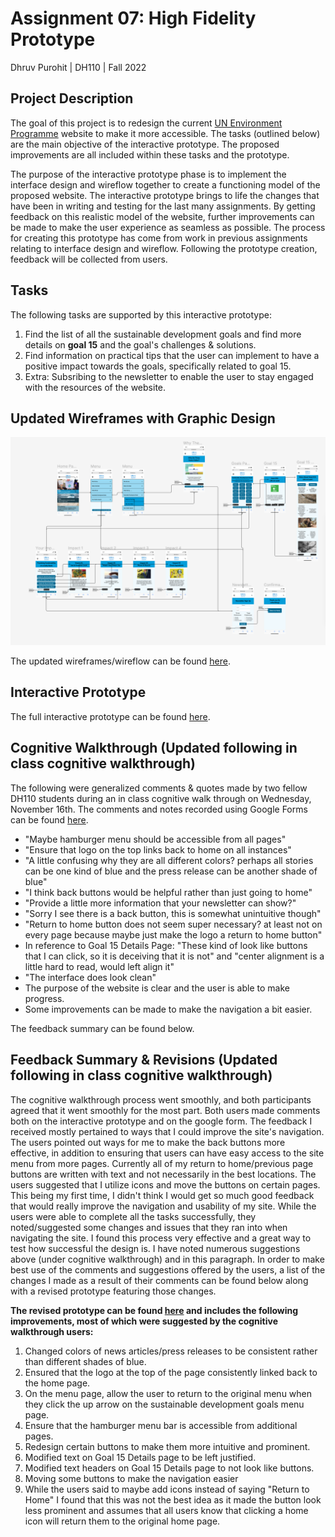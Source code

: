 # Assignment 07: High Fidelity Prototype

Dhruv Purohit | DH110 | Fall 2022

## Project Description
The goal of this project is to redesign the current [UN Environment Programme](https://www.unep.org) website to make it more accessible. The tasks (outlined below) are the main objective of the interactive prototype. The proposed improvements are all included within these tasks and the prototype. 

The purpose of the interactive prototype phase is to implement the interface design and wireflow together to create a functioning model of the proposed website. The interactive prototype brings to life the changes that have been in writing and testing for the last many assignments. By getting feedback on this realistic model of the website, further improvements can be made to make the user experience as seamless as possible. The process for creating this prototype has come from work in previous assignments relating to interface design and wireflow. Following the prototype creation, feedback will be collected from users.

## Tasks
The following tasks are supported by this interactive prototype: 
1. Find the list of all the sustainable development goals and find more details on **goal 15** and the goal's challenges & solutions.
2. Find information on practical tips that the user can implement to have a positive impact towards the goals, specifically related to goal 15.
3. Extra: Subsribing to the newsletter to enable the user to stay engaged with the resources of the website. 

## Updated Wireframes with Graphic Design

<p align="center">
  <img src="flow4.png" alt="Flow"/>
</p>

The updated wireframes/wireflow can be found [here](https://www.figma.com/file/70jzqqbnqGPVP5KZgTsiL1/Updated-Flow?node-id=0%3A1&t=hHNvR5jRHP892VcB-1).

## Interactive Prototype

The full interactive prototype can be found [here](https://www.figma.com/proto/8pJf6XjZfpIPxfYtA0DmpO/High-Fidelity?page-id=0%3A1&node-id=1%3A101&viewport=563%2C644%2C0.25&scaling=min-zoom&starting-point-node-id=1%3A101).

## Cognitive Walkthrough (Updated following in class cognitive walkthrough)

The following were generalized comments & quotes made by two fellow DH110 students during an in class cognitive walk through on Wednesday, November 16th.
The comments and notes recorded using Google Forms can be found [here](https://docs.google.com/document/d/1Kxph_524VaKWZBmiZiLl0LsLY00k5Ua1Gwj5ecwKFnw/edit).

* "Maybe hamburger menu should be accessible from all pages"
* "Ensure that logo on the top links back to home on all instances"
* "A little confusing why they are all different colors? perhaps all stories can be one kind of blue and the press release can be another shade of blue"
* "I think back buttons would be helpful rather than just going to home"
* "Provide a little more information that your newsletter can show?"
* "Sorry I see there is a back button, this is somewhat unintuitive though"
* "Return to home button does not seem super necessary? at least not on every page because maybe just make the logo a return to home button"
* In reference to Goal 15 Details Page: "These kind of look like buttons that I can click, so it is deceiving that it is not" and "center alignment is a little hard to read, would left align it"
* "The interface does look clean"
* The purpose of the website is clear and the user is able to make progress.
* Some improvements can be made to make the navigation a bit easier.

The feedback summary can be found below.

## Feedback Summary & Revisions (Updated following in class cognitive walkthrough)

The cognitive walkthrough process went smoothly, and both participants agreed that it went smoothly for the most part. Both users made comments both on the interactive prototype and on the google form. The feedback I received mostly pertained to ways that I could improve the site's navigation. The users pointed out ways for me to make the back buttons more effective, in addition to ensuring that users can have easy access to the site menu from more pages. Currently all of my return to home/previous page buttons are written with text and not necessarily in the best locations. The users suggested that I utilize icons and move the buttons on certain pages. This being my first time, I didn't think I would get so much good feedback that would really improve the navigation and usability of my site. While the users were able to complete all the tasks successfully, they noted/suggested some changes and issues that they ran into when navigating the site. I found this process very effective and a great way to test how successful the design is. I have noted numerous suggestions above (under cognitive walkthrough) and in this paragraph. In order to make best use of the comments and suggestions offered by the users, a list of the changes I made as a result of their comments can be found below along with a revised prototype featuring those changes. 

**The revised prototype can be found [here](https://www.figma.com/proto/Clu9FojG6FHp8pglP3ZQbl/High-Fidelity-(V2)?page-id=0%3A1&node-id=1%3A101&viewport=599%2C656%2C0.26&scaling=scale-down&starting-point-node-id=1%3A101) and includes the following improvements, most of which were suggested by the cognitive walkthrough users:**

1. Changed colors of news articles/press releases to be consistent rather than different shades of blue.
2. Ensured that the logo at the top of the page consistently linked back to the home page. 
3. On the menu page, allow the user to return to the original menu when they click the up arrow on the sustainable development goals menu page. 
4. Ensure that the hamburger menu bar is accessible from additional pages. 
5. Redesign certain buttons to make them more intuitive and prominent. 
6. Modified text on Goal 15 Details page to be left justified.
7. Modified text headers on Goal 15 Details page to not look like buttons.
8. Moving some buttons to make the navigation easier
9. While the users said to maybe add icons instead of saying "Return to Home" I found that this was not the best idea as it made the button look less prominent and assumes that all users know that clicking a home icon will return them to the original home page. 
